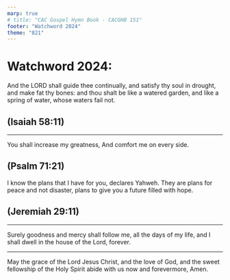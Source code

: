 ```yaml
---
marp: true
# title: "CAC Gospel Hymn Book - CACGHB 151"
footer: "Watchword 2024"
theme: "821"
---
```


<style>
    :root {
        font-size: 2.6em;
    }

    section {
        display: flex;
        flex-direction: column;
        justify-content: space-evenly;
        align-items: center;
        text-align: center;
        text-wrap: balance;
        font-weight: 500;
        gap: 0.2em 1.2em;

    }
    section ol {
        display: grid;
        grid-template-columns: 1fr 1fr;
        gap: 0.2em 1.2em;
    }
    section :is(h1, h2, h3) {
        grid-column: span 2;
        margin: 0;
    }
    section footer {
        /* align-self: flex-start; */
        text-align: left;
    }

</style>

# Watchword 2024:

And the LORD shall guide thee continually, and satisfy thy soul in drought, and make fat thy bones: and thou shalt be like a watered garden, and like a spring of water, whose waters fail not.

## (Isaiah 58:11)

---

You shall increase my greatness,
And comfort me on every side.

## (Psalm 71:21)

I know the plans that I have for you, declares Yahweh. They are plans for peace and not disaster, plans to give you a future filled with hope.

## (Jeremiah 29:11)

---

Surely goodness and mercy shall follow
me, all the days of my life, and I shall dwell in the house of the Lord, forever.

---

May the grace of the Lord Jesus Christ, and the love of God, and the sweet fellowship of the Holy Spirit abide with us now and forevermore,
Amen.
